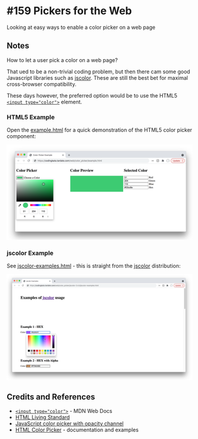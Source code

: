 # #159 Pickers for the Web

Looking at easy ways to enable a color picker on a web page

## Notes

How to let a user pick a color on a web page?

That ued to be a non-trivial coding problem, but then there cam some good Javascript libraries such
as [jscolor](https://jscolor.com/). These are still the best bet for maximal cross-browser compatibility.

These days however, the preferred option would be to use the HTML5
[`<input type="color">`](https://developer.mozilla.org/en-US/docs/Web/HTML/Element/input/color)
element.

### HTML5 Example

Open the [example.html](./example.html) for a quick demonstration of the HTML5 color picker component:

[![example.png](./assets/example.png?raw=true)](./example.html)

### jscolor Example

See [jscolor-examples.html](./jscolor-2.4.5/jscolor-examples.html) - this is straight from the [jscolor](https://jscolor.com/) distribution:

[![jscolor-example.png](./assets/jscolor-example.png?raw=true)](./jscolor-2.4.5/jscolor-examples.html)

## Credits and References

* [`<input type="color">`](https://developer.mozilla.org/en-US/docs/Web/HTML/Element/input/color) - MDN Web Docs
* [HTML Living Standard](https://html.spec.whatwg.org/multipage/input.html#color-state-(type%3Dcolor))
* [JavaScript color picker with opacity channel](https://jscolor.com/)
* [HTML Color Picker](https://www.w3schools.com/colors/colors_picker.asp?colorhex=F0FFFF) - documentation and examples
